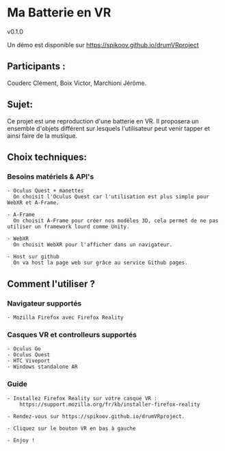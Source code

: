 # Ma Batterie en VR
v0.1.0

Un démo est disponible sur https://spikoov.github.io/drumVRproject
## Participants :
  Couderc Clément, Boix Victor, Marchioni Jérôme.
## Sujet:
  Ce projet est une reproduction d'une batterie en VR. Il proposera un ensemble d'objets différent sur lesquels l'utilisateur peut venir tapper et ainsi faire de la musique.
## Choix techniques:
  ### Besoins matériels & API's
    - Oculus Quest + manettes
      On choisit l'Oculus Quest car l'utilisation est plus simple pour WebXR et A-Frame.
      
    - A-Frame
      On choisit A-Frame pour créer nos modèles 3D, cela permet de ne pas utiliser un framework lourd comme Unity.
      
    - WebXR
      On choisit WebXR pour l'afficher dans un navigateur.
    
    - Host sur github
      On va host la page web sur grâce au service Github pages.

## Comment l'utiliser ?
  ### Navigateur supportés
    - Mozilla Firefox avec Firefox Reality

  ### Casques VR et controlleurs supportés
    - Oculus Go
    - Oculus Quest
    - HTC Viveport
    - Windows standalone AR
  
  ### Guide
    - Installez Firefox Reality sur votre casque VR :
        https://support.mozilla.org/fr/kb/installer-firefox-reality

    - Rendez-vous sur https://spikoov.github.io/drumVRproject.

    - Cliquez sur le bouton VR en bas à gauche

    - Enjoy ! 
